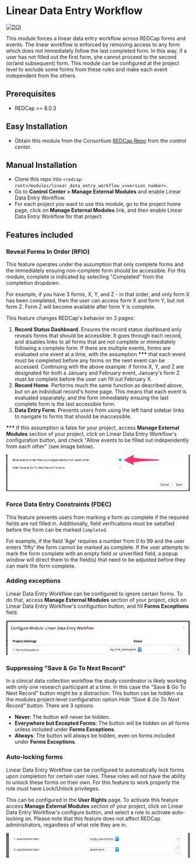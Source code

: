 # Linear Data Entry Workflow

[![DOI](https://zenodo.org/badge/98140398.svg)](https://zenodo.org/badge/latestdoi/98140398)

This module forces a linear data entry workflow across REDCap forms and events. The linear workflow is enforced by removing access to any form which does not immediately follow the last completed form. In this way, if a user has not filled out the first form, she cannot proceed to the second (or/and subsequent) form. This module can be configured at the project level to exclude some forms from these rules and make each event independent from the others.


## Prerequisites
- REDCap >= 8.0.3


## Easy Installation
- Obtain this module from the Consortium [REDCap Repo](https://redcap.vanderbilt.edu/consortium/modules/index.php) from the control center.


## Manual Installation
- Clone this repo into `<redcap-root>/modules/linear_data_entry_workflow_v<version_number>`.
- Go to **Control Center > Manage External Modules** and enable Linear Data Entry Workflow.
- For each project you want to use this module, go to the project home page, click on **Manage External Modules** link, and then enable Linear Data Entry Workflow for that project.


## Features included

### Reveal Forms In Order (RFIO)

This feature operates under the assumption that only complete forms and the immediately ensuing non-complete form should be accessible. For this module, complete is indicated by selecting "Completed" from the completion dropdown.

For example, if you have 3 forms, X, Y, and Z - in that order, and only form X has been completed, then the user can access form X and form Y, but not form Z. Form Z will become available after form Y is complete.

This feature changes REDCap's behavior on 3 pages:

1. **Record Status Dashboard**. Ensures the record status dashboard only reveals forms that should be accessible. It goes through each record, and disables links to all forms that are not complete or immediately following a complete form. If there are multiple events, forms are evaluated one event at a time, with the assumption **\*\*\*** that each event must be completed before any forms on the next event can be accessed. Continuing with the above example: if forms X, Y, and Z are designated for both a January and February event, January's form Z must be complete before the user can fill out February X.
2. **Record Home**. Performs much the same function as described above, but on an individual record's home page. This means that each event is evaluated separately, and the form immediately ensuing the last complete form is the last accessible form.
3. **Data Entry Form**. Prevents users from using the left hand sidebar links to navigate to forms that should be inaccessible.

**\*\*\*** If this assumption is false for your project, access **Manage External Modules** section of your project, click on Linear Data Entry Workflow's configuration button, and check "Allow events to be filled out independently from each other" (see image below).

![Allow independent events](img/allow_independent_events.png)

### Force Data Entry Constraints (FDEC)

This feature prevents users from marking a form as complete if the required fields are not filled in. Additionally, field verifications must be satisfied before the form can be marked `Completed`.

For example, if the field 'Age' requires a number from 0 to 99 and the user enters 'fifty' the form cannot be marked as complete. If the user attempts to mark the form complete with an empty field or unverified field, a popup window will direct them to the field(s) that need to be adjusted before they can mark the form complete.


### Adding exceptions
Linear Data Entry Workflow can be configured to ignore certain forms. To do that, access **Manage External Modules** section of your project, click on Linear Data Entry Workflow's configurtion button, and fill **Forms Exceptions** field.

![Form exceptions](img/exceptions.png)


### Suppressing "Save & Go To Next Record"

In a clinical data collection workflow the study coordinator is likely working with only one research participant at a time. In this case the "Save & Go To Next Record" button might be a distraction. This button can be hidden via the modules project-level configuration option _Hide "Save & Go To Next Record" button_. There are 3 options:

* **Never**: The button will never be hidden.
* **Everywhere but Excepted Forms**: The button will be hidden on all forms unless included under **Forms Exceptions**.
* **Always**: The button will always be hidden, even on forms included under **Forms Exceptions**.


### Auto-locking forms
Linear Data Entry Workflow can be configured to automatically lock forms upon completion for certain user roles. These roles will not have the ability to unlock these forms on their own. For this feature to work properly the role must have Lock/Unlock privileges.

This can be configured in the **User Rights** page. To activate this feature access **Manage External Modules** section of your project, click on Linear Data Entry Workflow's configure button, and select a role to activate auto-locking on. Please note that this feature does not affect REDCap administrators, regardless of what role they are in.

![Auto-locking](img/auto_lock.png)
